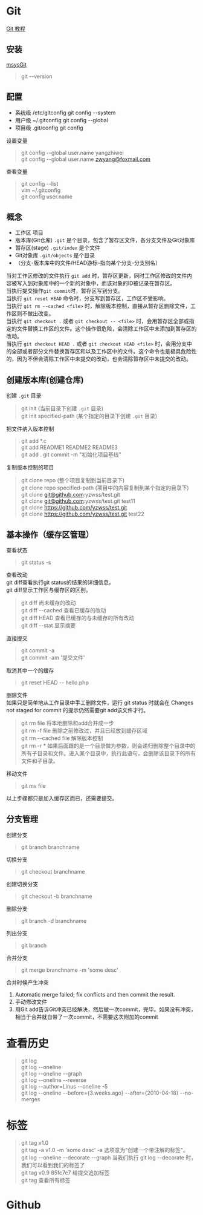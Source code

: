 # Git
[Git 教程](http://www.runoob.com/git/git-tutorial.html)
## 安装
[msysGit](http://gitforwindows.org/)  
> git --version

## 配置
+ 系统级    /etc/gitconfig    git config --system
+ 用户级    ~/.gitconfig    git config --global
+ 项目级    .git/config    git config

设置变量
> git config --global user.name yangzhiwei  
> git config --global user.name zwyang@foxmail.com  

查看变量
> git config --list  
> vim ~/.gitconfig  
> git config user.name  

## 概念
+ 工作区  项目
+ 版本库(Git仓库) `.git` 是个目录，包含了暂存区文件，各分支文件及Git对象库
+ 暂存区(stage) `.git/index` 是个文件
+ Git对象库 `.git/objects` 是个目录
+ （分支-版本库中的文件/HEAD游标-指向某个分支-分支别名）

当对工作区修改的文件执行 `git add` 时，暂存区更新，同时工作区修改的文件内容被写入到对象库中的一个新的对象中，而该对象的ID被记录在暂存区。  
当执行提交操作`git commit`时，暂存区写到分支。  
当执行 `git reset HEAD` 命令时，分支写到暂存区，工作区不受影响。  
当执行 `git rm --cached <file>` 时，解除版本控制，直接从暂存区删除文件，工作区则不做出改变。  
当执行 `git checkout .` 或者 `git checkout -- <file>` 时，会用暂存区全部或指定的文件替换工作区的文件。这个操作很危险，会清除工作区中未添加到暂存区的改动。  
当执行 `git checkout HEAD .` 或者 `git checkout HEAD <file>` 时，会用分支中的全部或者部分文件替换暂存区和以及工作区中的文件。这个命令也是极具危险性的，因为不但会清除工作区中未提交的改动，也会清除暂存区中未提交的改动。  

## 创建版本库(创建仓库)
创建 `.git` 目录  
> git init  (当前目录下创建 `.git` 目录)  
> git init  specified-path  (某个指定的目录下创建 `.git` 目录)  

把文件纳入版本控制  
> git add *.c  
> git add README1 README2 README3  
> git add .
> git commit -m "初始化项目基线"  

复制版本控制的项目  
> git clone repo  (整个项目复制到当前目录下)  
> git clone repo specified-path  (项目中的内容复制到某个指定的目录下)  
> git clone git@github.com:yzwss/test.git  
> git clone git@github.com:yzwss/test.git test11  
> git clone https://github.com/yzwss/test.git  
> git clone https://github.com/yzwss/test.git test22  

## 基本操作（缓存区管理）
查看状态  
> git status -s  

查看改动  
git diff查看执行git status的结果的详细信息。  
git diff显示工作区与缓存区的区别。  
> git diff  尚未缓存的改动  
> git diff --cached  查看已缓存的改动  
> git diff HEAD  查看已缓存的与未缓存的所有改动  
> git diff --stat  显示摘要  

直接提交  
> git commit -a  
> git commit -am '提交文件'  

取消其中一个的缓存  
> git reset HEAD -- hello.php

删除文件  
如果只是简单地从工作目录中手工删除文件，运行 git status 时就会在 Changes not staged for commit 的提示仍然需要git add该文件才行。  
> git rm file 将本地删除和add合并成一步  
> git rm -f file 删除之前修改过，并且已经放到缓存区域  
> git rm --cached file 解除版本控制  
> git rm -r * 如果后面跟的是一个目录做为参数，则会递归删除整个目录中的所有子目录和文件。进入某个目录中，执行此语句，会删除该目录下的所有文件和子目录。  

移动文件  
> git mv file  

以上步骤都只是加入缓存区而已，还需要提交。  

## 分支管理
创建分支  
> git branch branchname

切换分支  
> git checkout branchname

创建切换分支  
> git checkout -b branchname

删除分支  
> git branch -d branchname

列出分支  
> git branch

合并分支  
> git merge branchname -m 'some desc'

合并时候产生冲突  
1. Automatic merge failed; fix conflicts and then commit the result.  
2. 手动修改文件  
3. 用Git add告诉Git冲突已经解决，然后做一次commit，完毕。如果没有冲突，相当于合并就自带了一次commit，不需要这次附加的commit  

# 查看历史
> git log  
> git log --oneline  
> git log --oneline --graph  
> git log --oneline --reverse  
> git log --author=Linus --oneline -5  
> git log --oneline --before={3.weeks.ago} --after={2010-04-18} --no-merges  

# 标签
> git tag v1.0  
> git tag -a v1.0 -m 'some desc'  -a 选项意为"创建一个带注解的标签"。  
> git log --oneline --decorate --graph  当我们执行 git log --decorate 时，我们可以看到我们的标签了  
> git tag v0.9 85fc7e7  给提交追加标签  
> git tag  查看所有标签  

# Github

